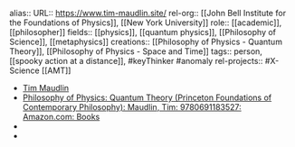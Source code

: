 alias::
URL:: https://www.tim-maudlin.site/
rel-org:: [[John Bell Institute for the Foundations of Physics]], [[New York University]]
role:: [[academic]], [[philosopher]]
fields:: [[physics]], [[quantum physics]], [[Philosophy of Science]], [[metaphysics]]
creations:: [[Philosophy of Physics - Quantum Theory]], [[Philosophy of Physics - Space and Time]]
tags:: person, [[spooky action at a distance]], #keyThinker #anomaly
rel-projects:: #X-Science [[AMT]]


- [Tim Maudlin](https://www.tim-maudlin.site/)
- [Philosophy of Physics: Quantum Theory (Princeton Foundations of Contemporary Philosophy): Maudlin, Tim: 9780691183527: Amazon.com: Books](https://www.amazon.com/Philosophy-Physics-Princeton-Foundations-Contemporary/dp/069118352X/ref=sims_dp_d_dex_popular_subs_t3_v6_d_sccl_1_1/138-1623267-9466632?pd_rd_w=QMt6z&content-id=amzn1.sym.e8d820ef-2096-4eeb-b1bc-3781fc2e29af&pf_rd_p=e8d820ef-2096-4eeb-b1bc-3781fc2e29af&pf_rd_r=86ZE1RD1ZB0SHQPB5JPE&pd_rd_wg=RPUGr&pd_rd_r=1d7483d0-cbd5-4293-8d47-a2b809e213f5&pd_rd_i=069118352X&psc=1)
-
-
